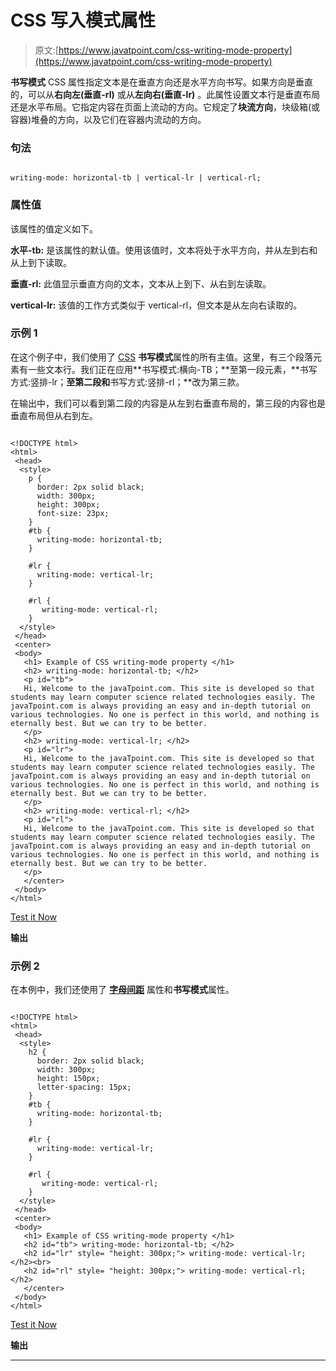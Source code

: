 # CSS 写入模式属性

> 原文:[https://www.javatpoint.com/css-writing-mode-property](https://www.javatpoint.com/css-writing-mode-property)

**书写模式** CSS 属性指定文本是在垂直方向还是水平方向书写。如果方向是垂直的，可以从**右向左(垂直-rl)** 或从**左向右(垂直-lr)** 。此属性设置文本行是垂直布局还是水平布局。它指定内容在页面上流动的方向。它规定了**块流方向**，块级箱(或容器)堆叠的方向，以及它们在容器内流动的方向。

### 句法

```

writing-mode: horizontal-tb | vertical-lr | vertical-rl;

```

### 属性值

该属性的值定义如下。

**水平-tb:** 是该属性的默认值。使用该值时，文本将处于水平方向，并从左到右和从上到下读取。

**垂直-rl:** 此值显示垂直方向的文本，文本从上到下、从右到左读取。

**vertical-lr:** 该值的工作方式类似于 vertical-rl，但文本是从左向右读取的。

### 示例 1

在这个例子中，我们使用了 [CSS](https://www.javatpoint.com/css-tutorial) **书写模式**属性的所有主值。这里，有三个段落元素有一些文本行。我们正在应用**书写模式:横向-TB；**至第一段元素，**书写方式:竖排-lr；**至第二段和**书写方式:竖排-rl；**改为第三款。

在输出中，我们可以看到第二段的内容是从左到右垂直布局的，第三段的内容也是垂直布局但从右到左。

```

<!DOCTYPE html>
<html>
 <head>
  <style>
    p {   
      border: 2px solid black;
      width: 300px;
      height: 300px;
	  font-size: 23px;
    }
    #tb {
      writing-mode: horizontal-tb;
    }

    #lr {
      writing-mode: vertical-lr;
    }

    #rl {
       writing-mode: vertical-rl;
    }
  </style>
 </head>
 <center>
 <body>
   <h1> Example of CSS writing-mode property </h1>
   <h2> writing-mode: horizontal-tb; </h2>
   <p id="tb"> 
   Hi, Welcome to the javaTpoint.com. This site is developed so that students may learn computer science related technologies easily. The javaTpoint.com is always providing an easy and in-depth tutorial on various technologies. No one is perfect in this world, and nothing is eternally best. But we can try to be better.
   </p>
   <h2> writing-mode: vertical-lr; </h2>
   <p id="lr">
   Hi, Welcome to the javaTpoint.com. This site is developed so that students may learn computer science related technologies easily. The javaTpoint.com is always providing an easy and in-depth tutorial on various technologies. No one is perfect in this world, and nothing is eternally best. But we can try to be better.
   </p>
   <h2> writing-mode: vertical-rl; </h2>
   <p id="rl">
   Hi, Welcome to the javaTpoint.com. This site is developed so that students may learn computer science related technologies easily. The javaTpoint.com is always providing an easy and in-depth tutorial on various technologies. No one is perfect in this world, and nothing is eternally best. But we can try to be better.
   </p>
   </center>
 </body>
</html>

```

[Test it Now](https://www.javatpoint.com/oprweb/test.jsp?filename=css-writing-mode-property1)

**输出**

### 示例 2

在本例中，我们还使用了 **[字母间距](https://www.javatpoint.com/css-letter-spacing)** 属性和**书写模式**属性。

```

<!DOCTYPE html>
<html>
 <head>
  <style>
    h2 {   
      border: 2px solid black;
      width: 300px;
      height: 150px;
	  letter-spacing: 15px;
    }
    #tb {
      writing-mode: horizontal-tb;
    }

    #lr {
      writing-mode: vertical-lr;
    }

    #rl {
       writing-mode: vertical-rl;
    }
  </style>
 </head>
 <center>
 <body>
   <h1> Example of CSS writing-mode property </h1>
   <h2 id="tb"> writing-mode: horizontal-tb; </h2>
   <h2 id="lr" style= "height: 300px;"> writing-mode: vertical-lr; </h2><br>
   <h2 id="rl" style= "height: 300px;"> writing-mode: vertical-rl; </h2>
   </center>
 </body>
</html>

```

[Test it Now](https://www.javatpoint.com/oprweb/test.jsp?filename=css-writing-mode-property2)

**输出**

* * *
